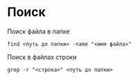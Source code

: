 # Поиск

Поиск файла в папке

```
find <путь до папки> -name "<имя файла>"
```

Поиск в файлах строки

```
grep -r "<строка>" <путь до папки>
```